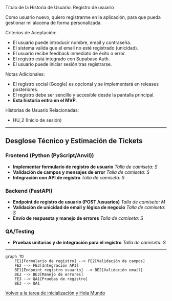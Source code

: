 Título de la Historia de Usuario:
Registro de usuario

Como usuario nuevo,
quiero registrarme en la aplicación,
para que pueda gestionar mi alacena de forma personalizada.

Criterios de Aceptación:
- El usuario puede introducir nombre, email y contraseña.
- El sistema valida que el email no esté registrado (unicidad).
- El usuario recibe feedback inmediato de éxito o error.
- El registro está integrado con Supabase Auth.
- El usuario puede iniciar sesión tras registrarse.

Notas Adicionales:
- El registro social (Google) es opcional y se implementará en releases posteriores.
- El registro debe ser sencillo y accesible desde la pantalla principal.
- **Esta historia entra en el MVP.**

Historias de Usuario Relacionadas:
- HU_2 (Inicio de sesión)

---

## Desglose Técnico y Estimación de Tickets

### Frontend (Python (PyScript/Anvil))
- **Implementar formulario de registro de usuario**
  _Talla de camiseta: S_
- **Validación de campos y mensajes de error**
  _Talla de camiseta: S_
- **Integración con API de registro**
  _Talla de camiseta: S_

### Backend (FastAPI)
- **Endpoint de registro de usuario (POST /usuarios)**
  _Talla de camiseta: M_
- **Validación de unicidad de email y lógica de negocio**
  _Talla de camiseta: S_
- **Envío de respuesta y manejo de errores**
  _Talla de camiseta: S_

### QA/Testing
- **Pruebas unitarias y de integración para el registro**
  _Talla de camiseta: S_

---

```mermaid
graph TD
    FE1[Formulario de registro] --> FE2[Validación de campos]
    FE2 --> FE3[Integración API]
    BE1[Endpoint registro usuario] --> BE2[Validación email]
    BE2 --> BE3[Manejo de errores]
    FE3 --> QA1[Pruebas de registro]
    BE3 --> QA1
```

[Volver a la tarea de inicialización y Hola Mundo](../../README.md)
